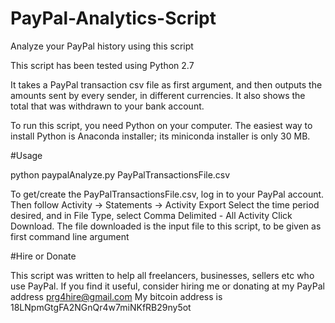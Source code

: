 # PayPal-Analytics-Script
Analyze your PayPal history using this script

This script has been tested using Python 2.7

It takes a PayPal transaction csv file as first argument, and then outputs
the amounts sent by every sender, in different currencies. It also shows
the total that was withdrawn to your bank account.

To run this script, you need Python on your computer. The easiest way to install Python is Anaconda installer; its miniconda installer is only 30 MB.

#Usage

python paypalAnalyze.py PayPalTransactionsFile.csv

To get/create the PayPalTransactionsFile.csv, log in to your PayPal account.
Then follow Activity -> Statements -> Activity Export
Select the time period desired, and in File Type, select Comma Delimited - All Activity
Click Download. The file downloaded is the input file to this script, to be given as first command line argument 

#Hire or Donate

This script was written to help all freelancers, businesses, sellers etc who use PayPal. 
If you find it useful, consider hiring me or donating at my PayPal address prg4hire@gmail.com
My bitcoin address is 18LNpmGtgFA2NGnQr4w7miNKfRB29ny5ot

